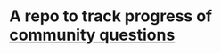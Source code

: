 # A repo to track progress of [community questions](https://github.com/ClickHouse/ClickHouse/issues?q=is%3Aissue+is%3Aopen+label%3Aquestion+-label%3Aquestion-answered)
